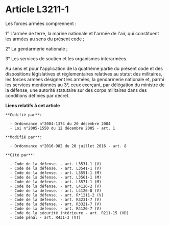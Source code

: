 # Article L3211-1

Les forces armées comprennent : 

1° L'armée de terre, la marine nationale et l'armée de l'air, qui constituent les armées au sens du présent code ; 

2° La gendarmerie nationale ; 

3° Les services de soutien et les organismes interarmées. 

Au sens et pour l'application de la quatrième partie du présent code et des dispositions législatives et réglementaires
relatives au statut des militaires, les forces armées désignent les armées, la gendarmerie nationale et, parmi les services
mentionnés au 3°, ceux exerçant, par délégation du ministre de la défense, une autorité statutaire sur des corps militaires
dans des conditions définies par décret.

**Liens relatifs à cet article**

	**Codifié par**:

	  - Ordonnance n°2004-1374 du 20 décembre 2004
	  - Loi n°2005-1550 du 12 décembre 2005 - art. 1

	**Modifié par**:

	  - Ordonnance n°2016-982 du 20 juillet 2016 - art. 8

	**Cité par**:

	  - Code de la défense. - art. L3531-1 (V)
	  - Code de la défense. - art. L3541-1 (V)
	  - Code de la défense. - art. L3551-1 (M)
	  - Code de la défense. - art. L3561-1 (M)
	  - Code de la défense. - art. L3571-1 (M)
	  - Code de la défense. - art. L4126-2 (V)
	  - Code de la défense. - art. L4126-8 (V)
	  - Code de la défense. - art. R*1211-2 (V)
	  - Code de la défense. - art. R3231-7 (V)
	  - Code de la défense. - art. R3321-7 (V)
	  - Code de la défense. - art. R4126-7 (V)
	  - Code de la sécurité intérieure - art. R211-15 (VD)
	  - Code pénal - art. R431-3 (VT)
